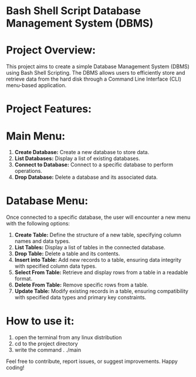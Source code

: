 # Bash Shell Script Database Management System (DBMS)

# Project Overview:

This project aims to create a simple Database Management System (DBMS) using Bash Shell Scripting. The DBMS allows users to efficiently store and retrieve data from the hard disk through a Command Line Interface (CLI) menu-based application.

# Project Features:

# Main Menu:

1. **Create Database:** Create a new database to store data.
2. **List Databases:** Display a list of existing databases.
3. **Connect to Database:** Connect to a specific database to perform operations.
4. **Drop Database:** Delete a database and its associated data.

# Database Menu:

Once connected to a specific database, the user will encounter a new menu with the following options:

1. **Create Table:** Define the structure of a new table, specifying column names and data types.
2. **List Tables:** Display a list of tables in the connected database.
3. **Drop Table:** Delete a table and its contents.
4. **Insert into Table:** Add new records to a table, ensuring data integrity with specified column data types.
5. **Select From Table:** Retrieve and display rows from a table in a readable format.
6. **Delete From Table:** Remove specific rows from a table.
7. **Update Table:** Modify existing records in a table, ensuring compatibility with specified data types and primary key constraints.

# How to use it:
1. open the terminal from any linux distribution
2. cd to the project directory
3. write the command . ./main

Feel free to contribute, report issues, or suggest improvements. Happy coding!
